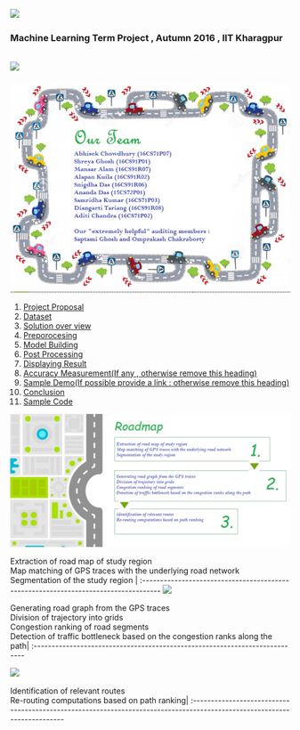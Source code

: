 ![](https://github.com/cs60050/MacTrackz/blob/master/Picture/logo.jpg)

### Machine Learning Term Project , Autumn 2016 , IIT Kharagpur

![](https://github.com/cs60050/MacTrackz/blob/master/Picture/rush_hour_traffic_cartoon_corr.jpg)
------------------------------------------------------------------------------------
![](https://github.com/cs60050/MacTrackz/blob/master/Picture/team.jpg)


1. [Project Proposal ](https://github.com/cs60050/MacTrackz/blob/master/Docs/Project_Proposal.md) 
2. [Dataset](https://github.com/cs60050/MacTrackz/blob/master/Docs/dataset.md) 
3. [Solution over view]()
4. [Preporocesing](https://github.com/cs60050/MacTrackz/blob/master/Docs/Preprocessing.md)
5. [Model Building]()
6. [Post Processing]()
7. [Displaying Result ](https://github.com/cs60050/MacTrackz/blob/master/Docs/display.md)
8. [Accuracy Measurement(If any , otherwise remove this heading)]()
9. [Sample Demo(If possible provide a link : otherwise remove this heading)]()
10. [Conclusion]()              
11. [Sample Code]()


![](https://github.com/cs60050/MacTrackz/blob/master/Picture/roadmap.jpg)

Extraction of road map of study region<br />Map matching of GPS traces with the underlying road network<br />Segmentation of the study region |
:----------------------------------------------------------------------------------- 
![](https://github.com/cs60050/MacTrackz/blob/master/Picture/roadmap%20arrow.png)

Generating road graph from the GPS traces<br />Division of trajectory into grids<br />Congestion ranking of road segments<br />Detection of traffic bottleneck based on the congestion ranks along the path|
:---------------------------------------------------------------------------

![](https://github.com/cs60050/MacTrackz/blob/master/Picture/roadmap%20arrow.png)

Identification of relevant routes<br />Re-routing computations based on path ranking|
:------------------------------------------------------------------------------------------------------------------------




